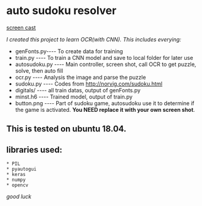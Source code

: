 # auto sudoku resolver

[screen cast](screencast.gif)

*I created this project to learn OCR(with CNN). This includes everying:*
* genFonts.py---- To create data for training
* train.py ---- To train a CNN model and save to local folder for later use
* autosudoku.py ---- Main controller, screen shot, call OCR to get puzzle, solve, then auto fill
* ocr.py ---- Analysis the image and parse the puzzle
* sudoku.py ---- Codes from http://norvig.com/sudoku.html
* digitals/ ---- all train datas, output of genFonts.py
* minst.h6 ---- Trained model, output of train.py
* button.png ---- Part of sudoku game, autosudoku use it to determine if the game is activated. **You NEED replace it with your own screen shot**.
    
## This is tested on ubuntu 18.04.

## libraries used:
    * PIL
    * pyautogui
    * keras
    * numpy
    * opencv
  

*good luck*

